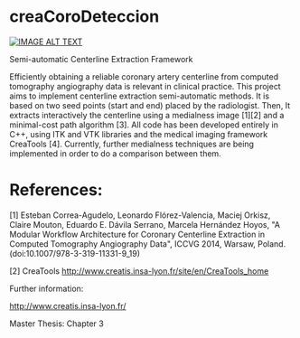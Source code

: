 # creaCoroDeteccion

[![IMAGE ALT TEXT](http://img.youtube.com/vi/OY3yUuBUFgc/0.jpg)](http://www.youtube.com/watch?v=OY3yUuBUFgc "creaCoro DEMO")

Semi-automatic Centerline Extraction Framework

Efficiently obtaining a reliable coronary artery centerline from computed tomography angiography data is relevant in clinical practice. This project aims to implement centerline extraction semi-automatic methods. It is based on two seed points (start and end) placed by the radiologist. Then, It extracts interactively the centerline using a medialness image [1][2] and a minimal-cost path algorithm [3]. All code has been developed entirely in C++, using ITK and VTK libraries and the medical imaging framework CreaTools [4]. Currently, further medialness techniques are being implemented in order to do a comparison between them. 


# References:

[1] Esteban Correa-Agudelo, Leonardo Flórez-Valencia, Maciej Orkisz, Claire Mouton, Eduardo E. Dávila Serrano, Marcela Hernández Hoyos, "A Modular Workflow Architecture for Coronary Centerline Extraction in Computed Tomography Angiography Data", ICCVG 2014, Warsaw, Poland. (doi:10.1007/978-3-319-11331-9_19)

[2] CreaTools http://www.creatis.insa-lyon.fr/site/en/CreaTools_home

Further information:

http://www.creatis.insa-lyon.fr/

Master Thesis: Chapter 3
